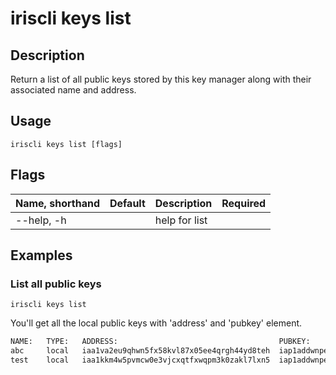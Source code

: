 # iriscli keys list

## Description

Return a list of all public keys stored by this key manager
along with their associated name and address.

## Usage

```
iriscli keys list [flags]
```

## Flags

| Name, shorthand | Default   | Description                                                  | Required |
| --------------- | --------- | ------------------------------------------------------------ | -------- |
| --help, -h      |           | help for list                                                |          |

## Examples

### List all public keys 

```shell
iriscli keys list
```

You'll get all the local public keys with 'address' and 'pubkey' element.

```txt
NAME:	TYPE:	ADDRESS:						            PUBKEY:
abc  	local	iaa1va2eu9qhwn5fx58kvl87x05ee4qrgh44yd8teh	iap1addwnpepq02r0hts0yjhp4rsal627s2lqk4agy2g6tek5g9yq2tfrmkkehee2td75cs
test	local	iaa1kkm4w5pvmcw0e3vjcxqtfxwqpm3k0zakl7lxn5	iap1addwnpepq0gsl90v9dgac3r9hzgz53ul5ml5ynq89ax9x8qs5jgv5z5vyssskww57lw
```
